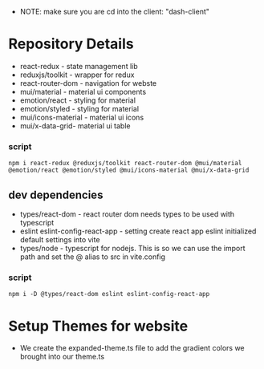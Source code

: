 <!-- # Repository Installs

* material-ui
* react-pro-router
* react-pro-sidebar
* formik - Formik makes form validation easy! When paired with Yup, they abstract all the complexities that surround handling forms in React. With that we can then go ahead to create the schema we’ll be using for the sign in form using Yup.
* yup - 
* fullcalendar - calendar integration
* nivo charts - programtic import for data charts

## Dependency install script
`npm i @mui/material @emotion/react @emotion/styled @mui/x-data-grid @mui/icons-material react-router-dom@6 react-pro-sidebar@0.7.1 formik yup @fullcalendar/core @fullcalendar/daygrid @fullcalendar/timegrid @fullcalendar/list @nivo/core @nivo/pie @nivo/line @nivo/bar @nivo/geo`

**Note: When you want to edit multiple of the same string value - you can highlight the first value and hit command + d to select multiple of the same value and edit at the same time

**Note: With the help of Tailwind-shades we can highlight one of the main colors of our pallet and create a gradient by hitting cmd + k, cmd + g - this creates a list of shades for that color 1 - 9 (100-900)

**Note: to sort lines you can highlight them, hit cmd + p, type >, then search sort lines: ascending/descending - like we did in the theme.js with the color shades
 -->
* NOTE: make sure you are cd into the client: "dash-client" 

 # Repository Details
 * react-redux - state management lib
 * reduxjs/toolkit - wrapper for redux 
 * react-router-dom - navigation for webste
 * mui/material - material ui components
 * emotion/react - styling for material
 * emotion/styled - styling for material
 * mui/icons-material - material ui icons
 * mui/x-data-grid- material ui table

 ### script
 `npm i react-redux @reduxjs/toolkit react-router-dom @mui/material @emotion/react @emotion/styled @mui/icons-material @mui/x-data-grid`


## dev dependencies
* types/react-dom - react router dom needs types to be used with typescript 
* eslint eslint-config-react-app - setting create react app eslint initialized default settings into vite
* types/node - typescript for nodejs. This is so we can use the import path and set the @ alias to src in vite.config

### script
`npm i -D @types/react-dom eslint eslint-config-react-app`

# Setup Themes for website 

* We create the expanded-theme.ts file to add the gradient colors we brought into our theme.ts



